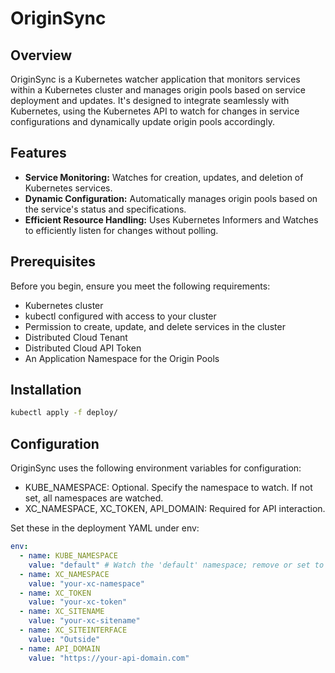 # OriginSync

## Overview

OriginSync is a Kubernetes watcher application that monitors services within a Kubernetes cluster and manages origin pools based on service deployment and updates. It's designed to integrate seamlessly with Kubernetes, using the Kubernetes API to watch for changes in service configurations and dynamically update origin pools accordingly.

## Features

- **Service Monitoring:** Watches for creation, updates, and deletion of Kubernetes services.
- **Dynamic Configuration:** Automatically manages origin pools based on the service's status and specifications.
- **Efficient Resource Handling:** Uses Kubernetes Informers and Watches to efficiently listen for changes without polling.

## Prerequisites

Before you begin, ensure you meet the following requirements:

- Kubernetes cluster
- kubectl configured with access to your cluster
- Permission to create, update, and delete services in the cluster
- Distributed Cloud Tenant
- Distributed Cloud API Token
- An Application Namespace for the Origin Pools

## Installation

```bash
kubectl apply -f deploy/
```

## Configuration

OriginSync uses the following environment variables for configuration:

- KUBE_NAMESPACE: Optional. Specify the namespace to watch. If not set, all namespaces are watched.
- XC_NAMESPACE, XC_TOKEN, API_DOMAIN: Required for API interaction.

Set these in the deployment YAML under env:

```yaml
env:
  - name: KUBE_NAMESPACE
    value: "default" # Watch the 'default' namespace; remove or set to empty for all namespaces
  - name: XC_NAMESPACE
    value: "your-xc-namespace"
  - name: XC_TOKEN
    value: "your-xc-token"
  - name: XC_SITENAME
    value: "your-xc-sitename"
  - name: XC_SITEINTERFACE
    value: "Outside"
  - name: API_DOMAIN
    value: "https://your-api-domain.com"
```
